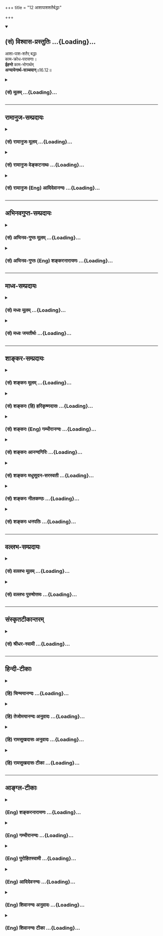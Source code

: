 +++
title = "12 आशापाशशतैर्बद्धाः"

+++
<div class="js_include" newlevelforh1="2" title="(सं) विश्वास-प्रस्तुतिः" unfilled url="/purANam_vaiShNavam/mahAbhAratam/06-bhIShma-parva/03-bhagavad-gItA-parva/saMskRtam/vishvAsa-prastutiH/16_daivAsura-sampad-vib/12_AshApAshashatairb.md">
<details open><summary><h2>(सं) विश्वास-प्रस्तुतिः ...{Loading}...</h2></summary>

आशा-पाश-शतैर् बद्धाः  
काम-क्रोध-परायणाः।  
**ईहन्ते** काम-भोगार्थम्  
**अन्यायेनार्थ-सञ्चयान्**॥16.12॥
</details>
</div>
<div class="js_include collapsed" newlevelforh1="3" title="(सं) मूलम्" unfilled url="/purANam_vaiShNavam/mahAbhAratam/06-bhIShma-parva/03-bhagavad-gItA-parva/saMskRtam/mUlam/16_daivAsura-sampad-vib/12_AshApAshashatairb.md">
<details><summary><h3>(सं) मूलम् ...{Loading}...</h3></summary>

आशापाशशतैर्बद्धाः कामक्रोधपरायणाः।  
ईहन्ते कामभोगार्थमन्यायेनार्थसञ्चयान्।।16.12।।
</details>
</div>


_________________
## रामानुज-सम्प्रदायः
<div class="js_include collapsed" newlevelforh1="3" title="(सं) रामानुजः मूलम्" unfilled url="/purANam_vaiShNavam/mahAbhAratam/06-bhIShma-parva/03-bhagavad-gItA-parva/saMskRtam/rAmAnujaH/mUlam/16_daivAsura-sampad-vib/12_AshApAshashatairb.md">
<details><summary><h3>(सं) रामानुजः मूलम् ...{Loading}...</h3></summary>

।।16.12।।**आशापाशशतैः** आशाख्यपाशशतैः **बद्धाः कामक्रोधपरायणाः**
कामक्रोधैकनिष्ठाः। **कामभोगार्थम्** **अन्यायेन अर्थसंचयान्** प्रति
**ईहन्ते।**

</details>
</div>
<div class="js_include collapsed" newlevelforh1="3" title="(सं) रामानुजः वेङ्कटनाथः" unfilled url="/purANam_vaiShNavam/mahAbhAratam/06-bhIShma-parva/03-bhagavad-gItA-parva/saMskRtam/rAmAnujaH/venkaTanAthaH/16_daivAsura-sampad-vib/12_AshApAshashatairb.md">
<details><summary><h3>(सं) रामानुजः वेङ्कटनाथः ...{Loading}...</h3></summary>

  
  
।।16.12।। चिन्ता कर्तव्यविषया; आशा तु फलविषया
आशाविषयाणामसङ्ख्यातत्वात्तदाशानामपि शतशाखत्वेन तथात्वम्। कामक्रोधपरायणाः
इत्यत्र क्रोधस्य परमप्राप्यतया तदभिमानविषयत्वाभावात्
कामक्रोधयोरैकाग्र्यमात्रं विवक्षितमित्याह -- कामक्रोधैकनिष्ठा इति।
अयनशब्दोऽत्र आश्रयपरः कामो हि विहन्यमानः क्रोधात्मना परिणमतीति
प्राक्प्रपञ्चितस्मारणे \[3।37\] तात्पर्यान्न पुनरुक्तिः। कामोपभोगार्थमिति
विषयानुभवार्थं परमनिश्श्रेयससाधनभूतपरमपुरुषसमाराधनार्थं यत्कर्तव्यं;
हन्त तदनर्थावहातिक्षुद्रक्षणिकसुखाभासार्थमासीदिति भावः। अन्यायेनेति --
नहि यज्ञादिवन्न्यायार्जितैः कामोपभोगो निष्पाद्यत इति भावः।
द्वितीयान्वयज्ञापनायाऽऽहप्रतीति। प्रवर्तन्ते ईहन्त इत्युभयमत्र
समानविषयं; तत्र ईहया,निष्पादयन्तीति विवक्षितत्वात्अर्थसञ्चयान् इति
द्वितीयान्वयः।  
  

</details>
</div>
<div class="js_include collapsed" newlevelforh1="3" title="(सं) रामानुजः (Eng) आदिदेवानन्दः" unfilled url="/purANam_vaiShNavam/mahAbhAratam/06-bhIShma-parva/03-bhagavad-gItA-parva/saMskRtam/rAmAnujaH/english/AdidevAnandaH/16_daivAsura-sampad-vib/12_AshApAshashatairb.md">
<details><summary><h3>(सं) रामानुजः (Eng) आदिदेवानन्दः ...{Loading}...</h3></summary>

16.12 They are 'bound by hundreds of fetters of hope,' viz., bound by
hundreds of fetters in the form of hope. They are given over to 'desire
and anger,' viz., they are intent solely on desire and anger. To satisfy
their sensual desires, they endeavour for wealth through immortal means.

</details>
</div>


_________________
## अभिनवगुप्त-सम्प्रदायः
<div class="js_include collapsed" newlevelforh1="3" title="(सं) अभिनव-गुप्तः मूलम्" unfilled url="/purANam_vaiShNavam/mahAbhAratam/06-bhIShma-parva/03-bhagavad-gItA-parva/saMskRtam/abhinava-guptaH/mUlam/16_daivAsura-sampad-vib/12_AshApAshashatairb.md">
<details><summary><h3>(सं) अभिनव-गुप्तः मूलम् ...{Loading}...</h3></summary>

।।16.9 -- 16.12।। एतामित्यादि अर्थसंचयानित्यन्तम्। चिन्ता तेषां
प्रलयान्ता अवरितं (ता) संसृतिप्रलयाव्युपरमात्। एतावदितिकामोपभोग एव परं
(परमं) कृत्यम् \[एषाम्\] तन्नाशाच्च परं क्रोधः। अत,एवाह कामक्रोधपरायणाः
इति।

</details>
</div>
<div class="js_include collapsed" newlevelforh1="3" title="(सं) अभिनव-गुप्तः (Eng) शङ्करनारायणः" unfilled url="/purANam_vaiShNavam/mahAbhAratam/06-bhIShma-parva/03-bhagavad-gItA-parva/saMskRtam/abhinava-guptaH/english/shankaranArAyaNaH/16_daivAsura-sampad-vib/12_AshApAshashatairb.md">
<details><summary><h3>(सं) अभिनव-गुप्तः (Eng) शङ्करनारायणः ...{Loading}...</h3></summary>

16.9-12 Etam etc. upto arthasancayam : Their anxiety ends only at the
time of dissolution i.e. never ceases, becaue the rise and dissolution
never end. This much alone : For them the highest goal to be achieved is
but the gratification of desires, and when this (aim) is just ruined,
there arises anger. Hence the Lord says 'Devoted to their craving and
anger'.

</details>
</div>


_________________
## माध्व-सम्प्रदायः
<div class="js_include collapsed" newlevelforh1="3" title="(सं) मध्वः मूलम्" unfilled url="/purANam_vaiShNavam/mahAbhAratam/06-bhIShma-parva/03-bhagavad-gItA-parva/saMskRtam/madhvaH/mUlam/16_daivAsura-sampad-vib/12_AshApAshashatairb.md">
<details><summary><h3>(सं) मध्वः मूलम् ...{Loading}...</h3></summary>

।।16.12।। Sri Madhvacharya did not comment on this sloka.,

</details>
</div>
<div class="js_include collapsed" newlevelforh1="3" title="(सं) मध्वः जयतीर्थः" unfilled url="/purANam_vaiShNavam/mahAbhAratam/06-bhIShma-parva/03-bhagavad-gItA-parva/saMskRtam/madhvaH/jayatIrthaH/16_daivAsura-sampad-vib/12_AshApAshashatairb.md">
<details><summary><h3>(सं) मध्वः जयतीर्थः ...{Loading}...</h3></summary>

।।16.12।। Sri Jayatirtha did not comment on this sloka.  
  

</details>
</div>


_________________
## शाङ्कर-सम्प्रदायः
<div class="js_include collapsed" newlevelforh1="3" title="(सं) शङ्करः मूलम्" unfilled url="/purANam_vaiShNavam/mahAbhAratam/06-bhIShma-parva/03-bhagavad-gItA-parva/saMskRtam/shankaraH/mUlam/16_daivAsura-sampad-vib/12_AshApAshashatairb.md">
<details><summary><h3>(सं) शङ्करः मूलम् ...{Loading}...</h3></summary>

।।16.12।। --,**आशापाशशतैः** आशा एव पाशाः तच्छतैः **बद्धाः** नियन्त्रिताः
सन्तः सर्वतः आकृष्यमाणाः; **कामक्रोधपरायणाः** कामक्रोधौ परम्,अयनम्
आश्रयः येषां ते कामक्रोधपरायणाः; **ईहन्ते** चेष्टन्ते **कामभोगार्थं**
कामभोगप्रयोजनाय न धर्मार्थम्; **अन्यायेन** परस्वापहरणादिना इत्यर्थः किम्
**अर्थसंचयान्** अर्थप्रचयान्।। ईदृशश्च तेषाम् अभिप्रायः --,

</details>
</div>
<div class="js_include collapsed" newlevelforh1="3" title="(सं) शङ्करः (हि) हरिकृष्णदासः" unfilled url="/purANam_vaiShNavam/mahAbhAratam/06-bhIShma-parva/03-bhagavad-gItA-parva/saMskRtam/shankaraH/hindI/harikRShNadAsaH/16_daivAsura-sampad-vib/12_AshApAshashatairb.md">
<details><summary><h3>(सं) शङ्करः (हि) हरिकृष्णदासः ...{Loading}...</h3></summary>

।।16.12।। तथा सैकड़ों आशारूप पाशोंसे बँधे हुएजकड़े हुए; सब ओरसे खींचे
जाते हुए; काम क्रोधके परायण हुए अर्थात् कामक्रोध ही जिनका परम अयन --
आश्रय है; ऐसे काम क्रोधपरायण पुरुष; धर्मके लिये नहीं; बल्कि भोग्य
वस्तुओंका भोग करनेके लिये; अन्यायपूर्वक अर्थात् दूसरेका सत्त्व हरण करना
आदि अनेक पापमय युक्तियोंद्वारा धनसमुदायको इकट्ठा करनेकी चेष्टा किया करते
हैं।  
  
,

</details>
</div>
<div class="js_include collapsed" newlevelforh1="3" title="(सं) शङ्करः (Eng) गम्भीरानन्दः" unfilled url="/purANam_vaiShNavam/mahAbhAratam/06-bhIShma-parva/03-bhagavad-gItA-parva/saMskRtam/shankaraH/english/gambhIrAnandaH/16_daivAsura-sampad-vib/12_AshApAshashatairb.md">
<details><summary><h3>(सं) शङ्करः (Eng) गम्भीरानन्दः ...{Loading}...</h3></summary>

16.12 Baddhah, bound, being impelled, being lured from all sides;
asa-pasa-sataih, by hundreds of shackles in the from of hope-the hopes
themselves are the shackles; by hundreds of these;
kama-krodha-parayanah, giving themselves wholly to passion and anger,
having passion and anger as their highest resort; ihante, they
endeavour; artha-sancayan, to amass wealth; anyayena, through foul
means, i.e. by stealing others' wealth, etc.; kama-bhoga-artham, for the
enjoyment of desirable objects-in order to enjoy desirable objects, not
for righteous acts. Their intentions, too, are of this kind:

</details>
</div>
<div class="js_include collapsed" newlevelforh1="3" title="(सं) शङ्करः आनन्दगिरिः" unfilled url="/purANam_vaiShNavam/mahAbhAratam/06-bhIShma-parva/03-bhagavad-gItA-parva/saMskRtam/shankaraH/AnandagiriH/16_daivAsura-sampad-vib/12_AshApAshashatairb.md">
<details><summary><h3>(सं) शङ्करः आनन्दगिरिः ...{Loading}...</h3></summary>

।।16.12।। आसुरानेव पुनर्विशिनष्टि -- **आशेति।**
अशक्योपायार्थविषयाऽनवगतोपायार्थविषया वा प्रार्थना आशास्ताः पाशा इव
पाशास्तेषां शतैर्बद्धा इव श्रेयसः प्रच्याव्येत ततो नीयमाना इत्याह --
**आशा एवेति।**

</details>
</div>
<div class="js_include collapsed" newlevelforh1="3" title="(सं) शङ्करः मधुसूदन-सरस्वती" unfilled url="/purANam_vaiShNavam/mahAbhAratam/06-bhIShma-parva/03-bhagavad-gItA-parva/saMskRtam/shankaraH/madhusUdana-sarasvatI/16_daivAsura-sampad-vib/12_AshApAshashatairb.md">
<details><summary><h3>(सं) शङ्करः मधुसूदन-सरस्वती ...{Loading}...</h3></summary>

।।16.12।। त ईदृशा असुराः -- आशेति। अशक्योपायार्थविषया अनवगतोपायार्थविषया
वा प्रार्थना आशास्ता एव पाशा इव बन्धनहेतुत्वात्पाशास्तेषां शतैः
समूहैर्बद्धा इव श्रेयसः प्रच्याव्येतस्तत आकृष्य नीयमानाः कामक्रोधौ
परमयनमाश्रयो येषां ते कामक्रोधपरायणाः।
स्त्रीव्यतिकराभिलाषपरानिष्टाभिलाषाभ्यां सदा परिगृहीता इति यावत्। ईहन्ते
कर्तुं चेष्टन्ते कामभोगार्थं नतु धर्मार्थमन्यायेन
परस्वहरणादिनार्तसंचयान्धनराशीन्। संचयानिति बहुवचनेन धनप्राप्तावपि
तत्तृष्णानुवृत्तेर्विषयप्राप्तिवर्धमानतृष्णत्वरूपो लोभो दर्शितः।

</details>
</div>
<div class="js_include collapsed" newlevelforh1="3" title="(सं) शङ्करः नीलकण्ठः" unfilled url="/purANam_vaiShNavam/mahAbhAratam/06-bhIShma-parva/03-bhagavad-gItA-parva/saMskRtam/shankaraH/nIlakaNThaH/16_daivAsura-sampad-vib/12_AshApAshashatairb.md">
<details><summary><h3>(सं) शङ्करः नीलकण्ठः ...{Loading}...</h3></summary>

।।16.12।। अन्यायेन परवञ्चनादिना अर्थसंचयान् धनराशीन् ईहन्ते लिप्सन्ते।

</details>
</div>
<div class="js_include collapsed" newlevelforh1="3" title="(सं) शङ्करः धनपतिः" unfilled url="/purANam_vaiShNavam/mahAbhAratam/06-bhIShma-parva/03-bhagavad-gItA-parva/saMskRtam/shankaraH/dhanapatiH/16_daivAsura-sampad-vib/12_AshApAshashatairb.md">
<details><summary><h3>(सं) शङ्करः धनपतिः ...{Loading}...</h3></summary>

।।16.12।। आसुरानेव पुनर्विशिष्टि। आशा अशक्योपायार्थविषया
अनवगतोपायार्थविषया वा पार्थनास्ता एव बन्धनहेतुतत्वात्पाशाः। आशापाशानां
शतैर्बद्धा एव सन्तः श्रेयसः प्रच्योव्येस्तत आकृष्यमाणाः कामक्रोधपरायणाः
कामक्रोधौ परमयनं आश्रयो येषां ते। कामभोगार्थ कामभोगप्रयोजनाय नतु
धर्मार्थमन्यायेन परस्वापहरणादिनार्थसंचयानर्थप्रचयान् ईहन्ते,चेष्टन्ते।

</details>
</div>


_________________
## वल्लभ-सम्प्रदायः
<div class="js_include collapsed" newlevelforh1="3" title="(सं) वल्लभः मूलम्" unfilled url="/purANam_vaiShNavam/mahAbhAratam/06-bhIShma-parva/03-bhagavad-gItA-parva/saMskRtam/vallabhaH/mUlam/16_daivAsura-sampad-vib/12_AshApAshashatairb.md">
<details><summary><h3>(सं) वल्लभः मूलम् ...{Loading}...</h3></summary>

।।16.12।। अतएव आशापाशशतैरिति।

</details>
</div>
<div class="js_include collapsed" newlevelforh1="3" title="(सं) वल्लभः पुरुषोत्तमः" unfilled url="/purANam_vaiShNavam/mahAbhAratam/06-bhIShma-parva/03-bhagavad-gItA-parva/saMskRtam/vallabhaH/puruShottamaH/16_daivAsura-sampad-vib/12_AshApAshashatairb.md">
<details><summary><h3>(सं) वल्लभः पुरुषोत्तमः ...{Loading}...</h3></summary>

  
  
।।16.12।। तदर्थमेव आशा एव पाशास्तेषां शतानि
तैर्बद्धास्तद्वशेनाऽनेकतुच्छदैवाद्याश्रयणशीलाः; कामक्रोधावेव परमयनं मूलं
आश्रयणं येषां तादृशाः। कामोपभोगस्य कृतपुरुषार्थनिश्चयत्वेन
कामभोगार्थमन्यायेन चौर्यापहारहिंसादिना अर्थसञ्चयान् ईहन्ते इच्छन्ति।  
  

</details>
</div>


_________________
## संस्कृतटीकान्तरम्
<div class="js_include collapsed" newlevelforh1="3" title="(सं) श्रीधर-स्वामी" unfilled url="/purANam_vaiShNavam/mahAbhAratam/06-bhIShma-parva/03-bhagavad-gItA-parva/saMskRtam/shrIdhara-svAmI/16_daivAsura-sampad-vib/12_AshApAshashatairb.md">
<details><summary><h3>(सं) श्रीधर-स्वामी ...{Loading}...</h3></summary>

।।16.12।। अतएव **-- आशेति।** आशा एव पाशास्तेषां शतानि तैर्बद्धा इतस्तत
आकृष्यमाणाः; कामक्रोधौ परमयनमाश्रयो येषां ते; कामभोगार्थमन्यायेन
चौर्यादिनाऽर्थानां संचयाव्राशीनीहन्ते इच्छन्ति।

</details>
</div>


_________________
## हिन्दी-टीकाः
<div class="js_include collapsed" newlevelforh1="3" title="(हि) चिन्मयानन्दः" unfilled url="/purANam_vaiShNavam/mahAbhAratam/06-bhIShma-parva/03-bhagavad-gItA-parva/hindI/chinmayAnandaH/16_daivAsura-sampad-vib/12_AshApAshashatairb.md">
<details><summary><h3>(हि) चिन्मयानन्दः ...{Loading}...</h3></summary>

।।16.12।। आसुरी लोगों के स्वभाव को अधिक स्पष्ट करते हुए भगवान् श्रीकृष्ण
इस श्लोक में उनके कार्य कलापों का वर्णन करते हैं। सैकड़ों आशापाशों से
बन्धे हुए पुरुष की मानसिक और बौद्धिक क्षमताओं का ह्रास होता रहता है। फिर
वह अशान्त पुरुष प्रत्येक वस्तु; व्यक्ति और घटना के साथ अपने धैर्य को
खोकर अपने विवेक और मानसिक सन्तुलन को भी खो देता है। उत्तेजना और सतत
असन्तोष से ग्रस्त यह पुरुष काम और क्रोध के वशीभूत हो जाता है। कामना के
अतृप्त या अवरुद्ध होने पर क्रोध उत्पन्न होना निश्चित है। कामना की पूर्ति
के लिए वह संघर्ष करता है; परन्तु प्रतिस्पर्धा से पूर्ण इस जगत् में सदैव
इष्ट प्राप्ति होना असंभव है और ऐसी परिस्थति में उसकी कामना उन्मत्त और
उद्वेगपूर्ण क्रोध में परिवर्तित हो जाती है। ईहन्ते अथक परिश्रम के द्वारा
वे अपनी नित्य वर्धमान कामना को सन्तुष्ट करने में प्रयत्नशील होते हैं।
भोग के लिए विषयों का परिग्रह आवश्यक होता है। वे शान्ति और सुख को खोजने
के स्थान पर उस एक संज्ञाविहीन तृष्णा को तृप्त करने का प्रयत्न करते रहते
हैं; जो कि एक दीर्घकालीन असाध्य रोग के समान होती है। अपनी मनप्रवृत्तियों
का निरीक्षण; अध्ययन एवं यथार्थ निर्णय पर पहुँचने के लिए आवश्यक मनसन्तुलन
का उनमें सर्वथा अभाव होता है। इच्छापूर्ति की विक्षिप्त भागदौड़ में वे
जीवन के दिव्यतत्त्व से पराङ्मुख हो जाते हैं और सत्यासत्य के विवेक की भी
उपेक्षा करते हैं। कामना से प्रेरित होने पर वे अन्यायपूर्वक अर्थ का संचय
करने में व्यस्त हो जाते हैं। यद्यपि आसुरी लोगों के इन लक्षणों को पाँच
हजार वर्षों पूर्व लिखा गया था; परन्तु आश्चर्य है कि इस खण्ड को पढ़ने पर
ऐसा प्रतीत होता है; मानो यह आज के युग की कटु किन्तु सत्य आलोचना है इस
प्रकार; यदि गीता के विद्यार्थी आज के गौरवशाली विज्ञान; भौतिक समृद्धि;
लौकिक उपलब्धि और राजनीतिक मुक्ति के युग का परीक्षण करें; तो इस युग को
आसुरी श्रेणी में ही मान्यता प्राप्त होगी। औद्योगिक संस्थानों के व्यापक
प्रसार के चीखते हुए भोपुओं की कर्णकटु ध्वनि और आधुनिक वैज्ञानिक अस्त्रों
के भयानक धमाके के मध्य तथा हमारे द्वारा आविष्कृत स्वविनाश की प्राकृतिक
शक्तियों के कोलाहल में; हम भले ही सुदूर काल के ज्ञानी पुरुषों के द्वारा
उद्घोषित सत्य की ओर ध्यान न दें; किन्तु गीता के निष्ठावान विद्यार्थी उन
घोषणाओं की अकाट्य सत्यता को प्रत्यक्ष देखते हैं; और स्वभावत अपने युग के
प्रति उनका मन उदास हो जाता है। उन पुरुषों के विचार इस प्रकार होते हैं

</details>
</div>
<div class="js_include collapsed" newlevelforh1="3" title="(हि) तेजोमयानन्दः अनुवादः" unfilled url="/purANam_vaiShNavam/mahAbhAratam/06-bhIShma-parva/03-bhagavad-gItA-parva/hindI/tejomayAnandaH/anuvAdaH/16_daivAsura-sampad-vib/12_AshApAshashatairb.md">
<details><summary><h3>(हि) तेजोमयानन्दः अनुवादः ...{Loading}...</h3></summary>

।।16.12।। सैकड़ों आशापाशों से बन्धे हुये, काम और क्रोध के वश में ये लोग
विषयभोगों की पूर्ति के लिये अन्यायपूर्वक धन का संग्रह करने के लिये
चेष्टा करते हैं।।

</details>
</div>
<div class="js_include collapsed" newlevelforh1="3" title="(हि) रामसुखदासः अनुवादः" unfilled url="/purANam_vaiShNavam/mahAbhAratam/06-bhIShma-parva/03-bhagavad-gItA-parva/hindI/rAmasukhadAsaH/anuvAdaH/16_daivAsura-sampad-vib/12_AshApAshashatairb.md">
<details><summary><h3>(हि) रामसुखदासः अनुवादः ...{Loading}...</h3></summary>

।।16.12।। वे आशाकी सैकड़ों फाँसियोंसे बँधे हुए मनुष्य काम-क्रोधके परायण
होकर पदार्थोंका भोग करनेके लिये अन्यायपूर्वक धन-संचय करनेकी चेष्टा करते
रहते हैं।

</details>
</div>
<div class="js_include collapsed" newlevelforh1="3" title="(हि) रामसुखदासः टीका" unfilled url="/purANam_vaiShNavam/mahAbhAratam/06-bhIShma-parva/03-bhagavad-gItA-parva/hindI/rAmasukhadAsaH/TIkA/16_daivAsura-sampad-vib/12_AshApAshashatairb.md">
<details><summary><h3>(हि) रामसुखदासः टीका ...{Loading}...</h3></summary>

।।16.12।।***व्याख्या --***  **आशापाशशतैर्बद्धाः --** आसुरी
सम्पत्तिवाले मनुष्य आशारूपी सैकड़ों पाशोंसे बँधे रहते हैं अर्थात् उनको
इतना धन हो जायगा; इतना मान हो जायगा; शरीरमें नीरोगता आ जायगी आदि सैकड़ों
आशाओंकी फाँसियाँ लगी रहती हैं। आशाकी फाँसीसे बँधे हुए मनुष्योंके पास
लाखोंकरोड़ों रुपये हो जायँ; तो भी उनका मँगतापन नहीं मिटता उनकी तो यही
आशा रहती है कि सन्तोंसे कुछ मिल जाय; भगवान्से कुछ मिल जाय; मनुष्योंसे
कुछ मिल जाय। इतना ही नहीं पशुपक्षी; वृक्षलता; पहाड़समुद्र आदिसे भी हमें
कुछ मिल जाय। इस प्रकार उनमें सदा खाऊँखाऊँ बनी रहती है। ऐसे व्यक्तियोंकी
सांसारिक आशाएँ कभी पूरी नहीं होतीं (गीता 9। 12)। यदि पूरी हो भी जायँ; तो
भी कुछ फायदा नहीं है क्योंकि यदि वे जीते रहेंगे; तो आशावाली वस्तु नष्ट
हो जायगी और आशावाली वस्तु रहेगी; तो वे मर जायँगे अथवा दोनों ही नष्ट हो
जायँगे। जो आशारूपी फाँसीसे बँधे हुए हैं; वे कभी एक जगह स्थिर नहीं रह सकते
और जो इस आशारूपी फाँसीसे छूट गये हैं; वे मौजसे एक जगह रहते हैं -- **आशा
नाम मनुष्याणां काचिदाश्चर्यश्रृङ्खला।  
  
** यया बद्धाः प्रधावन्ति मुक्तास्तिष्ठन्ति पङ्गुवत्।।  
  
**कामक्रोधपरायणाः --** उनका परम अयन; स्थान काम और क्रोध ही होते हैं
**(टिप्पणी प₀ 819.3)** अर्थात् अपनी कामनापूर्तिके करनेके लिये और
क्रोधपूर्वक दूसरोंको कष्ट देनेके लिये ही उनका जीवन होता है। कामक्रोधके
परायण मनुष्योंका यह निश्चय रहता है कि कामनाके बिना मनुष्य जड हो जाता है।
क्रोधके बिना उसका तेज भी नहीं रहता। कामनासे ही सब काम होता है; नहीं तो
आदमी काम करे ही क्यों कामनाके बिना तो आदमीका जीवन ही भार हो जायगा।
संसारमें काम और क्रोध ही तो सार चीज है। इसके बिना लोग हमें संसारमें रहने
ही नहीं देंगे। क्रोधसे ही शासन चलता है; नहीं तो शासनको मानेगा ही कौन
क्रोधसे दबाकर दूसरोंको ठीक करना चाहिये; नहीं तो लोग हमारा सर्वस्व छीन
लेंगे। फिर तो हमारा अपना कुछ अस्तित्व ही नहीं रहेगा; आदि।**ईहन्ते
कामभोगार्थमन्यायेनार्थसंचयान् --** आसुरी प्रकृतिवाले मनुष्योंका उद्देश्य
धनका संग्रह करना और विषयोंका भोग करना होता है। इस उद्देश्यकी पूर्तिके
लिये वे बेईमानी; धोखेबाजी; विश्वासघात; टैक्सकी चोरी आदि करके दूसरोंका हक
मारकर मन्दिर; बालक; विधवा आदिका धन दबाकर और इस तरह अनेक अन्यान्य पाप
करके धनका संचय करना चाहते हैं। कारण कि उनके मनमें यह बात गहराईसे बैठी
रहती है कि आजकलके जमानेमें ईमानदारीसे; न्यायसे कोई धनी थोड़े ही हो सकता
है ये जितने धनी हुए हैं; सब अन्याय; चोरी; धोखेबाजी करके ही हुए हैं।
ईमानदारीसे; न्यायसे काम करनेकी जो बात है; वह तो कहनेमात्रकी है काममें
नहीं आ सकती। यदि हम न्यायके अनुसार काम करेंगे; तो हमें दुःख पाना पड़ेगा
और जीवनधारण करना मुश्किल हो जायगा। ऐसा उन आसुर स्वभाववाले व्यक्तियोंका
निश्चय होता है।  
  
जो व्यक्ति न्यायपूर्वक स्वर्गके भोगोंकी प्राप्तिके लिये लगे हुए हैं उनके
लिये भी भगवान्ने कहा है कि उन लोगोंकी बुद्धिमें हमें परमात्माकी प्राप्ति
करना है यह निश्चय हो ही नहीं सकता (गीता 2। 44)। फिर जो अन्यायपूर्वक धन
कमाकर प्राणोंके पोषणमें लगे हुए हैं; उनकी बुद्धिमें परमात्मप्राप्तिका
निश्चय कैसे हो सकता है परन्तु वे भी यदि चाहें तो परमात्मप्राप्तिका
निश्चय करके साधनपरायण हो सकते हैं। ऐसा निश्चय करनेके लिये किसीको भी मना
नहीं है क्योंकि मनुष्यजन्म परमात्मप्राप्तिके लिये ही मिला है।  
  
***सम्बन्ध --***  आसुर स्वभाववाले व्यक्ति लोभ; क्रोध और अभिमानको लेकर
किस प्रकारके मनोरथ किया करते हैं; उसे क्रमशः आगेके तीन श्लोकोंमें बताते
हैं।

</details>
</div>


_________________
## आङ्ग्ल-टीकाः
<div class="js_include collapsed" newlevelforh1="3" title="(Eng) शङ्करनारायणः" unfilled url="/purANam_vaiShNavam/mahAbhAratam/06-bhIShma-parva/03-bhagavad-gItA-parva/english/shankaranArAyaNaH/16_daivAsura-sampad-vib/12_AshApAshashatairb.md">
<details><summary><h3>(Eng) शङ्करनारायणः ...{Loading}...</h3></summary>

16.12. Being bound by hundreds of ropes of longing; and being devoted to
their desire and anger, they seek, by unjust means, hoards with wealth,
for the purpose of the gratification of their desires.

</details>
</div>
<div class="js_include collapsed" newlevelforh1="3" title="(Eng) गम्भीरानन्दः" unfilled url="/purANam_vaiShNavam/mahAbhAratam/06-bhIShma-parva/03-bhagavad-gItA-parva/english/gambhIrAnandaH/16_daivAsura-sampad-vib/12_AshApAshashatairb.md">
<details><summary><h3>(Eng) गम्भीरानन्दः ...{Loading}...</h3></summary>

16.12 Bound by hundreds of shackles in the form of hope, giving
themselves wholly to passion and anger, they endeavour to amass wealth
through foul means for the enjoyment of desirable objects.

</details>
</div>
<div class="js_include collapsed" newlevelforh1="3" title="(Eng) पुरोहितस्वामी" unfilled url="/purANam_vaiShNavam/mahAbhAratam/06-bhIShma-parva/03-bhagavad-gItA-parva/english/purohitasvAmI/16_daivAsura-sampad-vib/12_AshApAshashatairb.md">
<details><summary><h3>(Eng) पुरोहितस्वामी ...{Loading}...</h3></summary>

16.12 Caught in the toils of a hundred vain hopes, the slaves of passion
and wrath, they accumulate hoards of unjust wealth, only to pander to
their sensual desire.

</details>
</div>
<div class="js_include collapsed" newlevelforh1="3" title="(Eng) आदिदेवनन्दः" unfilled url="/purANam_vaiShNavam/mahAbhAratam/06-bhIShma-parva/03-bhagavad-gItA-parva/english/AdidevanandaH/16_daivAsura-sampad-vib/12_AshApAshashatairb.md">
<details><summary><h3>(Eng) आदिदेवनन्दः ...{Loading}...</h3></summary>

16.12 Bound by hundreds of fetters of hopes, given over to desire and
anger, they strive unjustly to gather wealth for the gratification of
their desires.

</details>
</div>
<div class="js_include collapsed" newlevelforh1="3" title="(Eng) शिवानन्दः अनुवादः" unfilled url="/purANam_vaiShNavam/mahAbhAratam/06-bhIShma-parva/03-bhagavad-gItA-parva/english/shivAnandaH/anuvAdaH/16_daivAsura-sampad-vib/12_AshApAshashatairb.md">
<details><summary><h3>(Eng) शिवानन्दः अनुवादः ...{Loading}...</h3></summary>

16.12 Bound by a hundred ties of hope, given over to lust and anger,
they strive to obtain by unlawful means hoards to wealth for sensual
enjoyments.

</details>
</div>
<div class="js_include collapsed" newlevelforh1="3" title="(Eng) शिवानन्दः टीका" unfilled url="/purANam_vaiShNavam/mahAbhAratam/06-bhIShma-parva/03-bhagavad-gItA-parva/english/shivAnandaH/TIkA/16_daivAsura-sampad-vib/12_AshApAshashatairb.md">
<details><summary><h3>(Eng) शिवानन्दः टीका ...{Loading}...</h3></summary>

16.12 आशापाशशतैः by a hundred ties of hope; बद्धाः bound;
कामक्रोधपरायणाः given over to lust and anger; ईहन्ते (they) strive (to
attain); कामभोगार्थम् for sensual enjoyment; अन्यायेन by unlawful means;
अर्थसञ्चयान् hoards of wealth.Commentary They murder people and rob them
of their wealth in order to have sensual enjoyments. They amass wealth
for sensepleasure only; but not for doing righteous actions. They have
no mercy. They are very cruel. They are held in bondage by a hundred
ties of expectation. They harbour in their hearts a craving for all
kinds of sensual objects. Various sorts of desires crop up in their
mind. When their desires are not gratified they become furious. They
acire wealth by unjust means. Hope or expectation binds a man to the
wheel of Samsara.,Therefore hope is likened to a cord or a rope. There
is no end to their cravings. Though they possess enormous wealth their
cravings are not appeased. They multiply daily. These people become
hopeless victims of greed.

</details>
</div>
